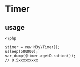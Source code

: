 # Timer

## usage

```
<?php

$timer = new M3y\Timer();
usleep(500000);
var_dump($timer->getDuration());
// 0.5xxxxxxxxx
```
